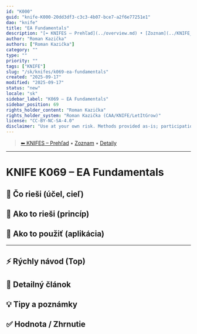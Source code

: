 ```yaml
---
id: "K000"
guid: "knife-K000-20dd3df3-c3c3-4b07-bce7-a2f6e77251e1"
dao: "knife"
title: "EA Fundamentals"
description: "[⬅ KNIFES – Prehľad](../overview.md) • [Zoznam](../KNIFE_Overview_List.md) • [Detaily](../KNIFE_Overview_Details.md)\n---\n KNIFE K069 – EA Fundamentals"
author: "Roman Kazička"
authors: ["Roman Kazička"]
category: ""
type: ""
priority: ""
tags: ["KNIFE"]
slug: "/sk/knifes/k069-ea-fundamentals"
created: "2025-09-17"
modified: "2025-09-17"
status: "new"
locale: "sk"
sidebar_label: "K069 – EA Fundamentals"
sidebar_position: 69
rights_holder_content: "Roman Kazička"
rights_holder_system: "Roman Kazička (CAA/KNIFE/LetItGrow)"
license: "CC-BY-NC-SA-4.0"
disclaimer: "Use at your own risk. Methods provided as-is; participation is voluntary and context-aware."
---
```

<!-- body:start -->

<!-- nav:knifes -->
> [⬅ KNIFES – Prehľad](../overview.md) • [Zoznam](../KNIFE_Overview_List.md) • [Detaily](../KNIFE_Overview_Details.md)
---
# KNIFE K069 – EA Fundamentals

## 🎯 Čo rieši (účel, cieľ)

## 🧩 Ako to rieši (princíp)

## 🧪 Ako to použiť (aplikácia)

---

## ⚡ Rýchly návod (Top)

## 📜 Detailný článok

## 💡 Tipy a poznámky

## ✅ Hodnota / Zhrnutie
